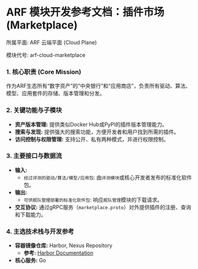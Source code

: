 # ARF 模块开发参考文档：插件市场 (Marketplace)

所属平面: ARF 云端平面 (Cloud Plane)

模块代号: arf-cloud-marketplace

### 1. 核心职责 (Core Mission)

作为ARF生态所有“数字资产”的“中央银行”和“应用商店”，负责所有驱动、算法、模型、应用套件的存储、版本管理和分发。

### 2. 关键功能与子模块

- **资产版本管理:** 提供类似Docker Hub或PyPI的插件版本管理能力。
- **搜索与发现:** 提供强大的搜索功能，方便开发者和用户找到所需的插件。
- **访问控制与权限管理:** 支持公开、私有两种模式，并进行权限控制。

### 3. 主要接口与数据流

- **输入:**
  - `经过评测的驱动/算法/模型/应用包`: 由`评测模块`或核心开发者发布的标准化软件包。
- **输出:**
  - `可供舰队管理部署的标准化软件包`: 响应`舰队管理`模块的下载请求。
- **交互协议:** 通过gRPC服务（`marketplace.proto`）对外提供插件的注册、查询和下载能力。

### 4. 主选技术栈与开发参考

- **容器镜像仓库:** Harbor, Nexus Repository
  - **参考:** [Harbor Documentation](https://goharbor.io/docs/)
- **核心服务:** Go